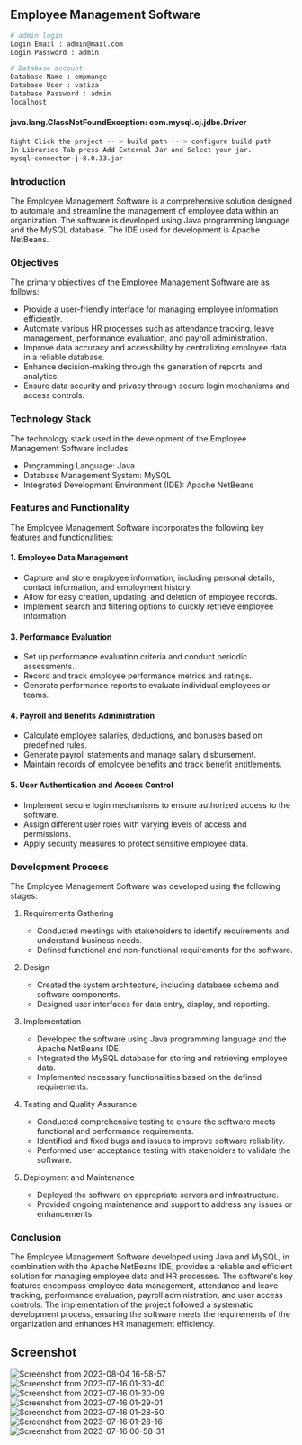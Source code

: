﻿
## Employee Management Software
```bash
# admin login
Login Email : admin@mail.com
Login Password : admin
 ```
```bash
# Database account
Database Name : empmange
Database User : vatiza
Database Password : admin
localhost 
```
#### java.lang.ClassNotFoundException: com.mysql.cj.jdbc.Driver
```bash
Right Click the project -- > build path -- > configure build path
In Libraries Tab press Add External Jar and Select your jar.
mysql-connector-j-8.0.33.jar

```


### Introduction

The Employee Management Software is a comprehensive solution designed to automate and streamline the management of employee data within an organization. The software is developed using Java programming language and the MySQL database. The IDE used for development is Apache NetBeans.

### Objectives

The primary objectives of the Employee Management Software are as follows:

-   Provide a user-friendly interface for managing employee information efficiently.
-   Automate various HR processes such as attendance tracking, leave management, performance evaluation, and payroll administration.
-   Improve data accuracy and accessibility by centralizing employee data in a reliable database.
-   Enhance decision-making through the generation of reports and analytics.
-   Ensure data security and privacy through secure login mechanisms and access controls.

### Technology Stack

The technology stack used in the development of the Employee Management Software includes:

-   Programming Language: Java
-   Database Management System: MySQL
-   Integrated Development Environment (IDE): Apache NetBeans

### Features and Functionality

The Employee Management Software incorporates the following key features and functionalities:

#### 1. Employee Data Management

-   Capture and store employee information, including personal details, contact information, and employment history.
-   Allow for easy creation, updating, and deletion of employee records.
-   Implement search and filtering options to quickly retrieve employee information.
#### 3. Performance Evaluation

-   Set up performance evaluation criteria and conduct periodic assessments.
-   Record and track employee performance metrics and ratings.
-   Generate performance reports to evaluate individual employees or teams.

#### 4. Payroll and Benefits Administration

-   Calculate employee salaries, deductions, and bonuses based on predefined rules.
-   Generate payroll statements and manage salary disbursement.
-   Maintain records of employee benefits and track benefit entitlements.

#### 5. User Authentication and Access Control

-   Implement secure login mechanisms to ensure authorized access to the software.
-   Assign different user roles with varying levels of access and permissions.
-   Apply security measures to protect sensitive employee data.

### Development Process

The Employee Management Software was developed using the following stages:

1.  Requirements Gathering
    
    -   Conducted meetings with stakeholders to identify requirements and understand business needs.
    -   Defined functional and non-functional requirements for the software.
2.  Design
    
    -   Created the system architecture, including database schema and software components.
    -   Designed user interfaces for data entry, display, and reporting.
3.  Implementation
    
    -   Developed the software using Java programming language and the Apache NetBeans IDE.
    -   Integrated the MySQL database for storing and retrieving employee data.
    -   Implemented necessary functionalities based on the defined requirements.
4.  Testing and Quality Assurance
    
    -   Conducted comprehensive testing to ensure the software meets functional and performance requirements.
    -   Identified and fixed bugs and issues to improve software reliability.
    -   Performed user acceptance testing with stakeholders to validate the software.
5.  Deployment and Maintenance
    
    -   Deployed the software on appropriate servers and infrastructure.
    -   Provided ongoing maintenance and support to address any issues or enhancements.

### Conclusion

The Employee Management Software developed using Java and MySQL, in combination with the Apache NetBeans IDE, provides a reliable and efficient solution for managing employee data and HR processes. The software's key features encompass employee data management, attendance and leave tracking, performance evaluation, payroll administration, and user access controls. The implementation of the project followed a systematic development process, ensuring the software meets the requirements of the organization and enhances HR management efficiency.

## Screenshot



![Screenshot from 2023-08-04 16-58-57](https://github.com/vatiza/EmployeeManagementSystem/assets/31613147/c461b2a9-ad35-4e87-915f-46755a9d507f)
![Screenshot from 2023-07-16 01-30-40](https://github.com/vatiza/EmployeeManagementSystem/assets/31613147/bd649423-0f3e-4747-9190-aa8964fb08dd)
![Screenshot from 2023-07-16 01-30-09](https://github.com/vatiza/EmployeeManagementSystem/assets/31613147/f8c20cdd-e06e-46ac-b504-45d87395512d)
![Screenshot from 2023-07-16 01-29-01](https://github.com/vatiza/EmployeeManagementSystem/assets/31613147/8b39bfa3-9522-42fb-8027-e39fa61486aa)
![Screenshot from 2023-07-16 01-28-50](https://github.com/vatiza/EmployeeManagementSystem/assets/31613147/61b7deed-d5fd-4420-8341-4f0705e20be6)
![Screenshot from 2023-07-16 01-28-16](https://github.com/vatiza/EmployeeManagementSystem/assets/31613147/2de3da74-6d29-4c83-ab96-311a027799c4)
![Screenshot from 2023-07-16 00-58-31](https://github.com/vatiza/EmployeeManagementSystem/assets/31613147/12aeb6cd-8f0e-4284-9f76-970223244ee1)








